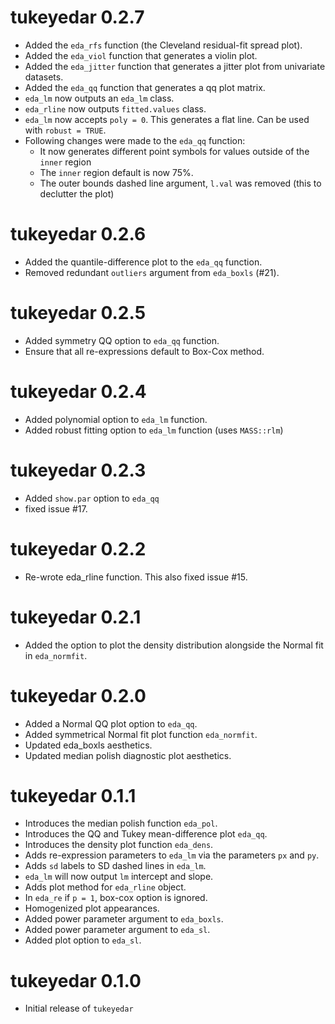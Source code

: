 # tukeyedar 0.2.7
*  Added the `eda_rfs` function (the Cleveland residual-fit spread plot).
*  Added the `eda_viol` function that generates a violin plot.
*  Added the `eda_jitter` function that generates a jitter plot from univariate datasets.
*  Added the `eda_qq` function that generates a qq plot matrix.
* `eda_lm` now outputs an `eda_lm` class.
* `eda_rline` now outputs `fitted.values` class.
* `eda_lm` now accepts `poly = 0`. This generates a flat line. Can be used with `robust = TRUE`.
* Following changes were made to the `eda_qq` function:
     *  It now generates different point symbols for values outside of the `inner` region
     *  The `inner` region default is now 75%.
     *  The outer bounds dashed line argument, `l.val` was removed (this to declutter the plot)

# tukeyedar 0.2.6
* Added the quantile-difference plot to the `eda_qq` function.
* Removed redundant `outliers` argument from `eda_boxls` (#21).

# tukeyedar 0.2.5
* Added symmetry QQ option to `eda_qq` function.
* Ensure that all re-expressions default to Box-Cox method.

# tukeyedar 0.2.4
* Added polynomial option to `eda_lm` function.
* Added robust fitting option to `eda_lm` function (uses `MASS::rlm`)

# tukeyedar 0.2.3
* Added `show.par` option  to `eda_qq`
* fixed issue #17.

# tukeyedar 0.2.2
* Re-wrote eda_rline function. This also fixed issue #15.

# tukeyedar 0.2.1
* Added the option to plot the density distribution alongside the Normal fit in `eda_normfit`.

# tukeyedar 0.2.0
* Added a Normal QQ plot option to `eda_qq`.
* Added symmetrical Normal fit plot function `eda_normfit`.
* Updated eda_boxls aesthetics.
* Updated median polish diagnostic plot aesthetics.

# tukeyedar 0.1.1

* Introduces the median polish function `eda_pol`.
* Introduces the QQ and Tukey mean-difference plot `eda_qq`.
* Introduces the density plot function `eda_dens`.
* Adds re-expression parameters to `eda_lm` via the parameters `px` and `py`.
* Adds `sd` labels to SD dashed lines in `eda_lm`.
* `eda_lm` will now output `lm` intercept and slope.
* Adds plot method for `eda_rline` object.
* In `eda_re` if `p = 1`, box-cox option is ignored.
* Homogenized plot appearances.
* Added power parameter argument to `eda_boxls`.
* Added power parameter argument to `eda_sl`.
* Added plot option to `eda_sl`.

# tukeyedar 0.1.0

* Initial release of `tukeyedar`

